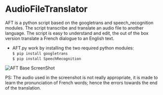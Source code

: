 # AudioFileTranslator
AFT is a python script based on the googletrans and speech_recognition modules. The script transcribe and translate an audio file to another language. The script is easy to understand and edit, the out of the box version translate a French dialogue to an English text.

* AFT.py work by installing the two required python modules:
</br>`$ pip install googletrans`
</br>`$ pip install SpeechRecognition`

![AFT Base ScreenShot](https://raw.githubusercontent.com/nnnzo/Ressources/master/img/Capture%20d%E2%80%99e%CC%81cran%202020-08-02%20a%CC%80%2012.28.09.png)

PS: The audio used in the screenshot is not really appropriate, it is made to learn the pronunciation of French words; hence the errors towards the end of the translation.
